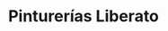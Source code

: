 ---
title: "Pinturerías Liberato"
url: /ciudad-autonoma-de-buenos-aires/pinturerias-liberato-2/
shop: Farben
---